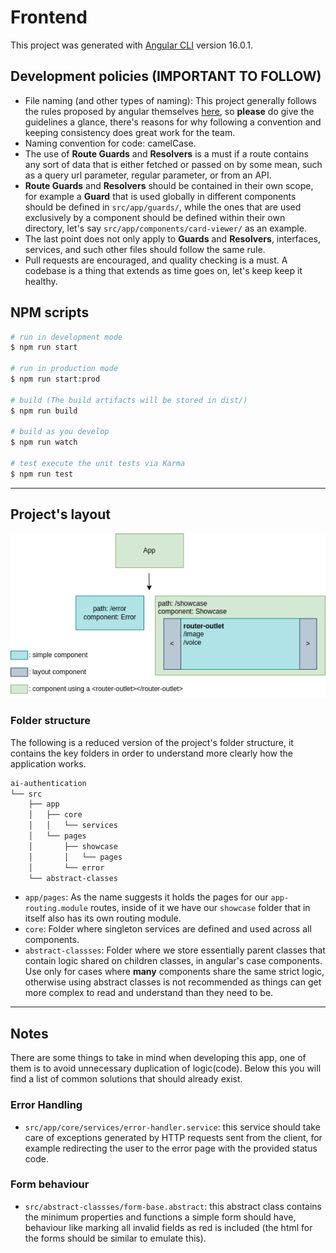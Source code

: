 # Frontend

This project was generated with [Angular CLI](https://github.com/angular/angular-cli) version 16.0.1.

## Development policies (**IMPORTANT TO FOLLOW**)

* File naming (and other types of naming): This project generally follows the rules proposed by angular themselves [here](https://angular.io/guide/styleguide#naming), so **please** do give the guidelines a glance, there's reasons for why following a convention and keeping consistency does great work for the team.
* Naming convention for code: camelCase.
* The use of **Route Guards** and **Resolvers** is a must if a route contains any sort of data that is either fetched or passed on by some mean, such as a query url parameter, regular parameter, or from an API.
* **Route Guards** and **Resolvers** should be contained in their own scope, for example a **Guard** that is used globally in different components should be defined in `src/app/guards/`, while the ones that are used exclusively by a component should be defined within their own directory, let's say `src/app/components/card-viewer/` as an example.
* The last point does not only apply to **Guards** and **Resolvers**, interfaces, services, and such other files should follow the same rule.
* Pull requests are encouraged, and quality checking is a must. A codebase is a thing that extends as time goes on, let's keep keep it healthy.

## NPM scripts

```bash
# run in development mode
$ npm run start

# run in production mode
$ npm run start:prod

# build (The build artifacts will be stored in dist/)
$ npm run build

# build as you develop
$ npm run watch

# test execute the unit tests via Karma
$ npm run test
```

---

## Project's layout

![AI-Auth](./docs/ai-auth.png)

### Folder structure

The following is a reduced version of the project's folder structure, it contains the key folders in order to understand more clearly how the application works.

```bash
ai-authentication
└── src
    ├── app
    │   ├── core
    │   │   └── services
    │   └── pages
    │       ├── showcase
    │       │   └── pages
    │       └── error
    └── abstract-classes
```

* `app/pages`: As the name suggests it holds the pages for our `app-routing.module` routes, inside of it we have our `showcase` folder that in itself also has its own routing module.
* `core`: Folder where singleton services are defined and used across all components.
* `abstract-classses`: Folder where we store essentially parent classes that contain logic shared on children classes, in angular's case components. Use only for cases where **many** components share the same strict logic, otherwise using abstract classes is not recommended as things can get more complex to read and understand than they need to be.

---
## Notes

There are some things to take in mind when developing this app, one of them is to avoid unnecessary duplication of logic(code). Below this you will find a list of common solutions that should already exist.

### Error Handling

* `src/app/core/services/error-handler.service`: this service should take care of exceptions generated by HTTP requests sent from the client, for example redirecting the user to the error page with the provided status code.

### Form behaviour

* `src/abstract-classses/form-base.abstract`: this abstract class contains the minimum properties and functions a simple form should have, behaviour like marking all invalid fields as red is included (the html for the forms should be similar to emulate this). 